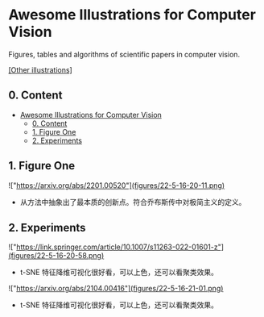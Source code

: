 # Awesome Illustrations for Computer Vision

Figures, tables and algorithms of scientific papers in computer vision.

[[Other illustrations]](https://github.com/ryanxingql/awesome-computer-vision-illustration/blob/main/others.md)

## 0. Content

- [Awesome Illustrations for Computer Vision](#awesome-illustrations-for-computer-vision)
  - [0. Content](#0-content)
  - [1. Figure One](#1-figure-one)
  - [2. Experiments](#2-experiments)

## 1. Figure One

!["https://arxiv.org/abs/2201.00520"](figures/22-5-16-20-11.png)

- 从方法中抽象出了最本质的创新点。符合乔布斯传中对极简主义的定义。

## 2. Experiments

!["https://link.springer.com/article/10.1007/s11263-022-01601-z"](figures/22-5-16-20-58.png)

- t-SNE 特征降维可视化很好看，可以上色，还可以看聚类效果。

!["https://arxiv.org/abs/2104.00416"](figures/22-5-16-21-01.png)

- t-SNE 特征降维可视化很好看，可以上色，还可以看聚类效果。
